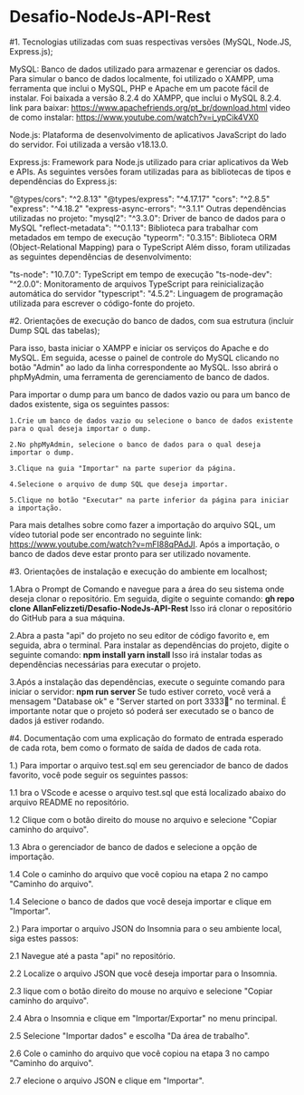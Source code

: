 # Desafio-NodeJs-API-Rest

#1. Tecnologias utilizadas com suas respectivas versões (MySQL, Node.JS, Express.js);

MySQL: Banco de dados utilizado para armazenar e gerenciar os dados. Para simular o banco de dados localmente, foi utilizado o XAMPP, uma ferramenta que inclui o MySQL, PHP e Apache em um pacote fácil de instalar. Foi baixada a versão 8.2.4 do XAMPP, que inclui o MySQL 8.2.4.
link para baixar: https://www.apachefriends.org/pt_br/download.html
video de como instalar: https://www.youtube.com/watch?v=i_ypCik4VX0

Node.js: Plataforma de desenvolvimento de aplicativos JavaScript do lado do servidor. Foi utilizada a versão v18.13.0.

Express.js: Framework para Node.js utilizado para criar aplicativos da Web e APIs. As seguintes versões foram utilizadas para as bibliotecas de tipos e dependências do Express.js:

"@types/cors": "^2.8.13"
"@types/express": "^4.17.17"
"cors": "^2.8.5"
"express": "^4.18.2"
"express-async-errors": "^3.1.1"
Outras dependências utilizadas no projeto:
"mysql2": "^3.3.0": Driver de banco de dados para o MySQL
"reflect-metadata": "^0.1.13": Biblioteca para trabalhar com metadados em tempo de execução
"typeorm": "0.3.15": Biblioteca ORM (Object-Relational Mapping) para o TypeScript
Além disso, foram utilizadas as seguintes dependências de desenvolvimento:

"ts-node": "10.7.0": TypeScript em tempo de execução
"ts-node-dev": "^2.0.0": Monitoramento de arquivos TypeScript para reinicialização automática do servidor
"typescript": "4.5.2": Linguagem de programação utilizada para escrever o código-fonte do projeto.

#2. Orientações de execução do banco de dados, com sua estrutura (incluir Dump SQL das tabelas);

Para isso, basta iniciar o XAMPP e iniciar os serviços do Apache e do MySQL. Em seguida, acesse o painel de controle do MySQL clicando no botão "Admin" ao lado da linha correspondente ao MySQL. Isso abrirá o phpMyAdmin, uma ferramenta de gerenciamento de banco de dados.

Para importar o dump para um banco de dados vazio ou para um banco de dados existente, siga os seguintes passos:

    1.Crie um banco de dados vazio ou selecione o banco de dados existente para o qual deseja importar o dump.

    2.No phpMyAdmin, selecione o banco de dados para o qual deseja importar o dump.

    3.Clique na guia "Importar" na parte superior da página.

    4.Selecione o arquivo de dump SQL que deseja importar.

    5.Clique no botão "Executar" na parte inferior da página para iniciar a importação.

Para mais detalhes sobre como fazer a importação do arquivo SQL, um vídeo tutorial pode ser encontrado no seguinte link: https://www.youtube.com/watch?v=mFI88qPAdJI. Após a importação, o banco de dados deve estar pronto para ser utilizado novamente.

#3. Orientações de instalação e execução do ambiente em localhost;

1.Abra o Prompt de Comando e navegue para a área do seu sistema onde deseja clonar o repositório.
Em seguida, digite o seguinte comando:
<strong> gh repo clone AllanFelizzeti/Desafio-NodeJs-API-Rest </strong>
Isso irá clonar o repositório do GitHub para a sua máquina.

2.Abra a pasta "api" do projeto no seu editor de código favorito e, em seguida, abra o terminal.
Para instalar as dependências do projeto, digite o seguinte comando:
<strong> npm install </strong>
<strong> yarn install </strong>
Isso irá instalar todas as dependências necessárias para executar o projeto.

3.Após a instalação das dependências, execute o seguinte comando para iniciar o servidor:
<strong> npm run server </strong>
Se tudo estiver correto, você verá a mensagem "Database ok" e "Server started on port 3333🚀" no terminal.
É importante notar que o projeto só poderá ser executado se o banco de dados já estiver rodando.

#4. Documentação com uma explicação do formato de entrada esperado de cada rota,
bem como o formato de saída de dados de cada rota.

1.) Para importar o arquivo test.sql em seu gerenciador de banco de dados favorito, você pode seguir os seguintes passos:

1.1 bra o VScode e acesse o arquivo test.sql que está localizado abaixo do arquivo README no repositório.

1.2 Clique com o botão direito do mouse no arquivo e selecione "Copiar caminho do arquivo".

1.3 Abra o gerenciador de banco de dados e selecione a opção de importação.

1.4 Cole o caminho do arquivo que você copiou na etapa 2 no campo "Caminho do arquivo".

1.4 Selecione o banco de dados que você deseja importar e clique em "Importar".

2.) Para importar o arquivo JSON do Insomnia para o seu ambiente local, siga estes passos:

2.1 Navegue até a pasta "api" no repositório.

2.2 Localize o arquivo JSON que você deseja importar para o Insomnia.

2.3 lique com o botão direito do mouse no arquivo e selecione "Copiar caminho do arquivo".

2.4 Abra o Insomnia e clique em "Importar/Exportar" no menu principal.

2.5 Selecione "Importar dados" e escolha "Da área de trabalho".

2.6 Cole o caminho do arquivo que você copiou na etapa 3 no campo "Caminho do arquivo".

2.7 elecione o arquivo JSON e clique em "Importar".
